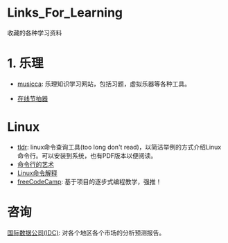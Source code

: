 # Links_For_Learning
收藏的各种学习资料

# 1. 乐理
- [musicca](https://www.musicca.com/zh): 乐理知识学习网站，包括习题，虚拟乐器等各种工具。

- [在线节拍器](https://tinywisp.github.io/metronome/)

# Linux
- [tldr](https://tldr.sh/): linux命令查询工具(too long don't read)，以简洁举例的方式介绍Linux命令行。可以安装到系统，也有PDF版本以便阅读。
- [命令行的艺术](https://github.com/jlevy/the-art-of-command-line/blob/master/README-zh.md)
- [Linux命令解释](https://explainshell.com/)
- [freeCodeCamp](https://www.freecodecamp.org/learn/): 基于项目的逐步式编程教学，强推！

# 咨询
[国际数据公司(IDC)](https://www.idc.com/cn): 对各个地区各个市场的分析预测报告。
